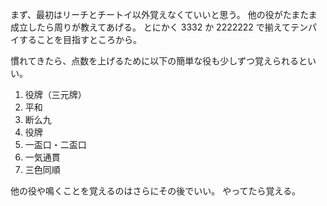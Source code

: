 まず、最初はリーチとチートイ以外覚えなくていいと思う。
他の役がたまたま成立したら周りが教えてあげる。
とにかく 3332 か 2222222 で揃えてテンパイすることを目指すところから。

慣れてきたら、点数を上げるために以下の簡単な役も少しずつ覚えられるといい。

1. 役牌（三元牌）
2. 平和
3. 断么九
4. 役牌
5. 一盃口・二盃口
6. 一気通貫
7. 三色同順

他の役や鳴くことを覚えるのはさらにその後でいい。
やってたら覚える。
